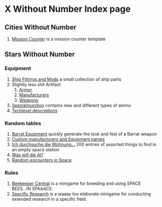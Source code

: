 # X Without Number Index page

## Cities Without Number

1. [Mission Counter](./CitiesWithoutNumber/Mission-Counter.md) is a mission counter template

## Stars Without Number

### Equipment

1. [Ship Fittings and Mods](./StarsWithoutNumber/Equipment/New-Ship-Fittings-and-Mods.md) a small collection of ship parts
2. Slightly less shit Artifact
   1. [Armor](./StarsWithoutNumber/Equipment/Slightly-Less-Shit-Artifact-Armour.md)
   2. [Manufacturers](./StarsWithoutNumber/Equipment/Slightly-Less-Shit-Artifact-Manufacturers.md)
   3. [Weapons](./StarsWithoutNumber/Equipment/Slightly-Less-Shit-Artifact-Weapons.md)
3. [Spezialmunition](./StarsWithoutNumber/Equipment/Spezialmunition.md) contains new and different types of ammo
4. [Techlevel descriptions](./StarsWithoutNumber/Equipment/Techlevel-Descriptions.md)

### Random tables

1. [Barrat Equipment](./StarsWithoutNumber/RandomTables/Barrat-Equipment.md) quickly generate the look and feel of a Barrat weapon
2. [Custom manufacturers and Equipment names](./StarsWithoutNumber/RandomTables/Custom-Manufacturer-and-Equipment-Names.md)
3. [Ich durchsuche die Wohnung...](./StarsWithoutNumber/RandomTables/Ich-durchsuche-die-Wohnung.md) 200 entries of assorted things to find in an empty space station
4. [Was will die AI?](./StarsWithoutNumber/RandomTables/Was-will-die-AI.md)
5. [Random encounters in Space](./StarsWithoutNumber/RandomTables/Zufallsbegegnungen-zwischen-den-Sternen.md)

### Rules

1. [Beekeeper Central](./StarsWithoutNumber/Rules/Beekeeper-Central.md) is a minigame for breeding and using SPACE BEES...IN SPAAACE.
2. [Specific Research](./StarsWithoutNumber/Rules/Specific-Research-Minigame.md) is a waaay too elaborate minigame for conducting extended research in a specific field.
